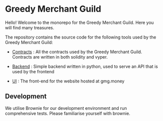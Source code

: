 # Greedy Merchant Guild

Hello! Welcome to the monorepo for the Greedy Merchant Guild. Here you will find many treasures.

The repository contains the source code for the following tools used by the Greedy Merchant Guild:

- [Contracts](contracts) : All the contracts used by the Greedy Merchant Guild. Contracts are written in both solidity and vyper.

- [Backend](backend) : Simple backend written in python, used to serve an API that is used by the frontend

- [UI](ui) : The front-end for the website hosted at gmg.money

## Development

We utilise Brownie for our development environment and run comprehensive tests. Please familiarise yourself with brownie.